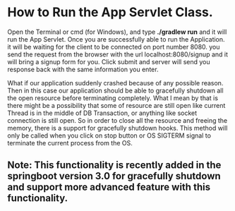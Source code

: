 <h1> How to Run the App Servlet Class.</h1>

<p> Open the Terminal or cmd (for Windows), and type <b>./gradlew run</b> and it will run the App Servlet.
Once you are successfully able to run the Application. it will be waiting for the client to be connected on port number
8080. you send the request from the browser with the url localhost:8080/signup and it will bring a signup form  for you.
Click submit and server will send you response back with the same information you enter.</p>

<p> What if our application suddenly crashed because of any possible reason. Then in this case our application should be
 able to gracefully shutdown all the open resource before terminating completely. What I mean by that is there might be a 
 possibility that some of resource are still open like current Thread is in the middle of DB Transaction, or 
 anything like socket connection is still open. So in order to close all the resource and freeing the memory, there is a
 support for gracefully shutdown hooks. This method will only be called when you click on stop button or OS SIGTERM signal
  to terminate the current process from the OS. </p>
  
  <h2> Note: This functionality is recently added in the springboot version 3.0 for gracefully shutdown and support more
   advanced feature with this functionality.</h2>
